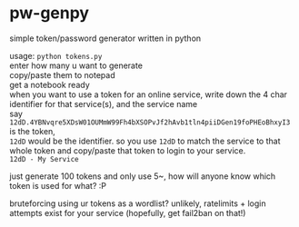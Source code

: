 # pw-genpy
simple token/password generator written in python

usage:
`python tokens.py`  
enter how many u want to generate  
copy/paste them to notepad  
get a notebook ready   
when you want to use a token for an online service, write down the 4 char identifier for that service(s), and the service name  
say `12dD.4YBNvqre5XDsW01OUMmW99Fh4bXSOPvJf2hAvb1tln4piiDGen19foPHEoBhxyI3` is the token,  
`12dD` would be the identifier. so you use `12dD` to match the service to that whole token and copy/paste that token to login to your service.  
`12dD - My Service`  

just generate 100 tokens and only use 5~, how will anyone know which token is used for what? :P  


bruteforcing using ur tokens as a wordlist? unlikely, ratelimits + login attempts exist for your service (hopefully, get fail2ban on that!)
